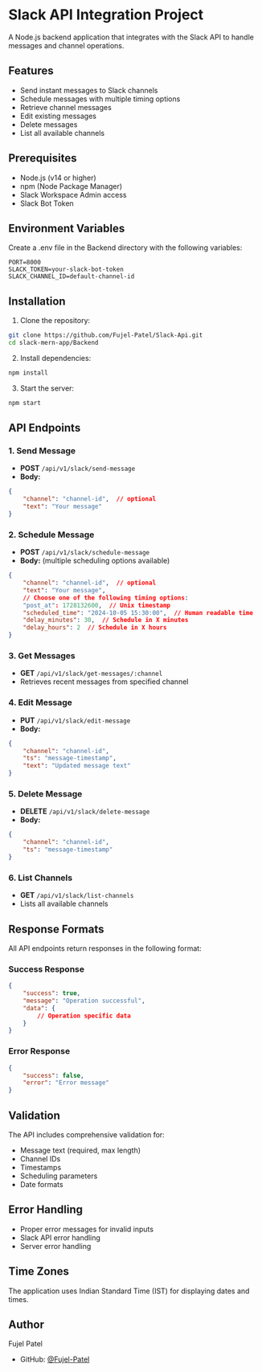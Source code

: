 # Slack API Integration Project

A Node.js backend application that integrates with the Slack API to handle messages and channel operations.

## Features

- Send instant messages to Slack channels
- Schedule messages with multiple timing options
- Retrieve channel messages
- Edit existing messages
- Delete messages
- List all available channels

## Prerequisites

- Node.js (v14 or higher)
- npm (Node Package Manager)
- Slack Workspace Admin access
- Slack Bot Token

## Environment Variables

Create a .env file in the Backend directory with the following variables:

```env
PORT=8000
SLACK_TOKEN=your-slack-bot-token
SLACK_CHANNEL_ID=default-channel-id
```

## Installation

1. Clone the repository:
```bash
git clone https://github.com/Fujel-Patel/Slack-Api.git
cd slack-mern-app/Backend
```

2. Install dependencies:
```bash
npm install
```

3. Start the server:
```bash
npm start
```

## API Endpoints

### 1. Send Message
- **POST** `/api/v1/slack/send-message`
- **Body:**
```json
{
    "channel": "channel-id",  // optional
    "text": "Your message"
}
```

### 2. Schedule Message
- **POST** `/api/v1/slack/schedule-message`
- **Body:** (multiple scheduling options available)
```json
{
    "channel": "channel-id",  // optional
    "text": "Your message",
    // Choose one of the following timing options:
    "post_at": 1728132600,  // Unix timestamp
    "scheduled_time": "2024-10-05 15:30:00",  // Human readable time
    "delay_minutes": 30,  // Schedule in X minutes
    "delay_hours": 2  // Schedule in X hours
}
```

### 3. Get Messages
- **GET** `/api/v1/slack/get-messages/:channel`
- Retrieves recent messages from specified channel

### 4. Edit Message
- **PUT** `/api/v1/slack/edit-message`
- **Body:**
```json
{
    "channel": "channel-id",
    "ts": "message-timestamp",
    "text": "Updated message text"
}
```

### 5. Delete Message
- **DELETE** `/api/v1/slack/delete-message`
- **Body:**
```json
{
    "channel": "channel-id",
    "ts": "message-timestamp"
}
```

### 6. List Channels
- **GET** `/api/v1/slack/list-channels`
- Lists all available channels

## Response Formats

All API endpoints return responses in the following format:

### Success Response
```json
{
    "success": true,
    "message": "Operation successful",
    "data": {
        // Operation specific data
    }
}
```

### Error Response
```json
{
    "success": false,
    "error": "Error message"
}
```

## Validation

The API includes comprehensive validation for:
- Message text (required, max length)
- Channel IDs
- Timestamps
- Scheduling parameters
- Date formats

## Error Handling

- Proper error messages for invalid inputs
- Slack API error handling
- Server error handling

## Time Zones

The application uses Indian Standard Time (IST) for displaying dates and times.

## Author

Fujel Patel
- GitHub: [@Fujel-Patel](https://github.com/Fujel-Patel)